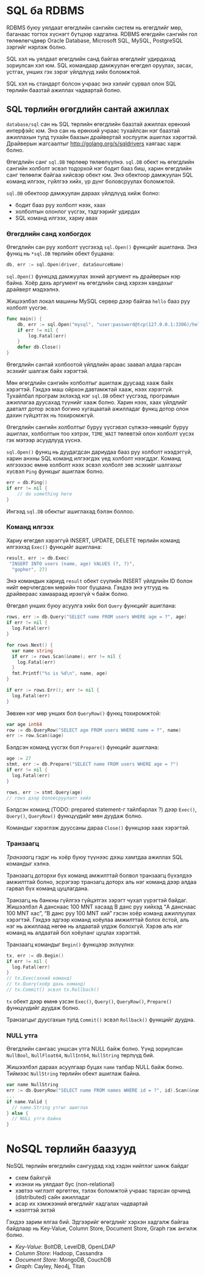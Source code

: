 #  SQL ба RDBMS

RDBMS буюу уялдаат өгөгдлийн сангийн систем нь өгөгдлийг мөр, баганаас тогтох хүснэгт бүтцээр хадгална. RDBMS өгөгдийн сангийн гол төлөөлөгчдөөр Oracle Database, Microsoft SQL, MySQL, PostgreSQL зэргийг нэрлэж болно.

SQL хэл нь уялдаат өгөгдлийн санд байгаа өгөгдлийг удирдахад зориулсан хэл юм. SQL командаар дамжуулан өгөгдөл оруулах, засах, устгах, унших гэх зэрэг үйлдлүүд хийх боломжтой.

SQL хэл нь стандарт болсон учраас энэ хэлийг сурвал олон SQL төрлийн баазтай ажиллах чадвартай болно.

##  SQL төрлийн өгөгдлийн сантай ажиллах

`database/sql` сан нь SQL төрлийн өгөгдлийн баазтай ажиллах ерөнхий интерфэйс юм. Энэ сан нь ерөнхий учраас тухайлсан нэг баазтай ажиллахын тулд тухайн баазын драйвертай хослуулж ашиглах хэрэгтэй. Драйверын жагсаалтыг http://golang.org/s/sqldrivers хаягаас харж болно.

Өгөгдлийн санг `sql.DB` төрлөөр төлөөлүүлнэ. `sql.DB` обект нь өгөгдлийн сангийн холболт эсвэл тодорхой нэг бодит бааз биш, харин өгөгдлийн санг төлөөлж байгаа хийсвэр обект юм. Энэ обектоор дамжуулан SQL команд илгээх, гүйлгээ хийх, үр дүнг боловсруулах боломжтой.

`sql.DB` обектоор дамжуулан дараах үйлдлүүд хийж болно:

* бодит бааз руу холболт нээх, хаах
* холболтын олонлог үүсгэх, тэдгээрийг удирдах
* SQL команд илгээх, хариу авах

### Өгөгдлийн санд холбогдох

Өгөгдлийн сан руу холболт үүсгэхэд `sql.Open()` функцийг ашиглана. Энэ функц нь `*sql.DB` төрлийн обект буцаана:

```go
db, err := sql.Open(driver, dataSourceName)
```

`sql.Open()` функцэд дамжуулах эхний аргумент нь драйверын нэр байна.
Хоёр дахь аргумент нь өгөгдлийн санд хэрхэн хандахыг драйверт мэдээлнэ.

Жишээлбэл локал машины MySQL сервер дээр байгаа `hello` бааз руу холболт үүсгэе.

```go
func main() {
    db, err := sql.Open("mysql", "user:password@tcp(127.0.0.1:3306)/hello")
    if err != nil {
        log.Fatal(err)
    }
    defer db.Close()
}
```

Өгөгдлийн сантай холбоотой үйлдлийн араас заавал алдаа гарсан эсэхийг шалгаж байх хэрэгтэй.

Мөн өгөгдлийн сангийн холболтыг ашиглаж дуусаад хааж байх хэрэгтэй. Гэхдээ маш ойрхон давтамжтай хааж, нээх хэрэггүй. Тухайлбал програм эхлэхэд нэг `sql.DB` обект үүсгээд,  програмын ажиллагаа дуусахад түүнийг хааж болно. Харин нээх, хаах үйлдлийг давталт дотор эсвэл богино хугацаатай ажилладаг функц дотор олон дахин гүйцэтгэх нь тохиромжгүй.

Өгөгдлийн сангийн холболтыг буруу үүсгэвэл сүлжээ-нөөцийг буруу ашиглах, холболтын тоо хэтрэх, `TIME_WAIT` төлөвтэй олон холболт үүсэх гэх мэтээр асуудлууд үүснэ.

`sql.Open()` функц нь дуудагдсан дариудаа бааз руу холболт нээдэггүй, харин анхны SQL команд илгээгдэх үед холболт нээгддэг. Команд илгээхээс өмнө холболт нээх эсвэл холболт зөв эсэхийг шалгахыг хүсвэл `Ping` функцыг ашиглаж болно.

```go
err = db.Ping()
if err != nil {
    // do something here
}
```

Ингээд `sql.DB` обектыг ашиглахад бэлэн боллоо.

### Команд илгээх

Хариу өгөгдөл хэрэггүй INSERT, UPDATE, DELETE төрлийн команд илгээхэд `Exec()` функцийг ашиглана:

```go
result, err := db.Exec(
 "INSERT INTO users (name, age) VALUES (?, ?)",
  "gopher", 27)
```

Энэ командын хариуд `result` обект сүүлийн INSERT үйлдлийн ID болон нийт өөрчлөгдсөн мөрийн тоог буцаана. Гэхдээ энэ утгууд нь драйвераас хамаараад ирэхгүй ч байж болно.

Өгөгдөл унших буюу асуулга хийх бол `Query` функцийг ашиглана:

```go
rows, err := db.Query("SELECT name FROM users WHERE age = ?", age)
if err != nil {
  log.Fatal(err)
}

for rows.Next() {
  var name string
  if err := rows.Scan(&name); err != nil {
    log.Fatal(err)
  }
  fmt.Printf("%s is %d\n", name, age)
}

if err := rows.Err(); err != nil {
  log.Fatal(err)
}
```

Зөвхөн нэг мөр унших бол `QueryRow()` функц тохиромжтой:

```go
var age int64
row := db.QueryRow("SELECT age FROM users WHERE name = ?", name)
err := row.Scan(&age)
```

Бэлдсэн команд үүсгэх бол `Prepare()` функцийг ашиглана:

```go
age := 27
stmt, err := db.Prepare("SELECT name FROM users WHERE age = ?")
if err != nil {
  log.Fatal(err)
}

rows, err := stmt.Query(age)
// rows дээр боловсруулалт хийх
```

Бэлдсэн команд (TODO: prepared statement-г тайлбарлах ?) дээр `Exec()`, `Query()`, `QueryRow()` функцүүдийг мөн дуудаж болно. 

Командыг хэрэглэж дууссаны дараа `Close()` функцээр хаах хэрэгтэй.

### Транзаагц

*Транзаагц* гэдэг нь хоёр буюу түүнээс дээш хамтдаа ажиллах SQL командыг хэлнэ.

Транзаагц доторхи бүх команд амжилттай болвол транзаагц бүхэлдээ амжилттай болно, эсрэгээр транзагц доторх аль нэг команд дээр алдаа гарвал бүх команд цуцлагдана.

Транзагц нь банкны гүйлгээ гүйцэтгэх зэрэгт чухал үүрэгтэй байдаг. Жишээлбэл A данснаас 100 MNT хасаад B данс руу хийхэд “A данснаас 100 MNT хас”, “B данс руу 100 MNT хий” гэсэн хоёр команд ажиллуулах хэрэгтэй. Гэхдээ эдгээр команд хоёулаа амжилттай болох ёстой, аль нэг нь ажиллаад нөгөө нь алдаатай үлдэж болохгүй. Хэрэв аль нэг команд нь алдаатай бол хоёуланг цуцлах хэрэгтэй.

Транзаагц командыг `Begin()` функцээр эхлүүлнэ:

```go
tx, err := db.Begin()
if err != nil {
  log.Fatal(err)
}
// tx.Exec(эхний команд)
// tx.Query(хоёр дахь команд)
// tx.Commit() эсвэл tx.Rollback()
```

`tx` обект дээр өмнө үзсэн `Exec()`, `Query()`, `QueryRow()`, `Prepare()` функцүүдийг дуудаж болно.

Транзагцыг дуусгахын тулд `Commit()` эсвэл `Rollback()` функцийг дуудна.

### NULL утга

Өгөгдлийн сангаас уншсан утга NULL байж болно. Үүнд зориулсан `NullBool`, `NullFloat64`, `NullInt64`, `NullString` төрлүүд бий.

Жишээлбэл дараах асуулгаар буцах `name` талбар NULL байж болно. Тиймээс `NullString` төрлийн обект ашиглаж байна.

```go
var name NullString
err := db.QueryRow("SELECT name FROM names WHERE id = ?", id).Scan(&name)
...
if name.Valid {
  // name.String утгыг ашиглах
} else {
  // NULL утга байна
}
```


# NoSQL төрлийн баазууд

NoSQL төрлийн өгөгдлийн сангуудад хэд хэдэн нийтлэг шинж байдаг

* схем байхгүй
* ихэнхи нь уялдаат бус  (non-relational)
* хэвтээ чиглэлт өргөтгөх, тэлэх боломжтой учраас тархсан орчинд (distributed) сайн ажилладаг 
* асар их хэмжээний өгөгдлийг хадгалах чадвартай
* нээлттэй эхтэй

Гэхдээ зарим ялгаа бий. Эдгээрийг өгөгдлийг хэрхэн хадгалж байгаа байдлаар нь Key-Value, Column Store, Document Store, Graph гэж ангилж болно.

* _Key-Value_:  BoltDB, LevelDB, OpenLDAP
* _Column Store_:  Hadoop, Cassandra
* _Document Store_:  MongoDB, CouchDB
* _Graph_: Cayley, Neo4j, Titan